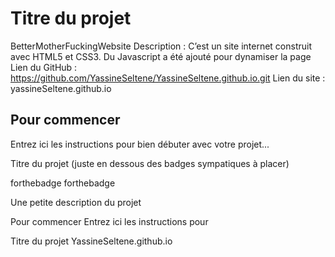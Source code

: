 # Titre du projet
BetterMotherFuckingWebsite
Description : C’est un site internet construit avec HTML5 et CSS3. Du Javascript a été ajouté pour dynamiser la page
Lien du GitHub : https://github.com/YassineSeltene/YassineSeltene.github.io.git
Lien du site : yassineSeltene.github.io

## Pour commencer

Entrez ici les instructions pour bien débuter avec votre projet...










Titre du projet
(juste en dessous des badges sympatiques à placer)

forthebadge  forthebadge

Une petite description du projet

Pour commencer
Entrez ici les instructions pour 


Titre du projet
YassineSeltene.github.io
